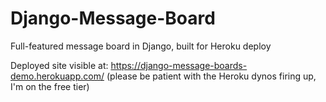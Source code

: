 # Django-Message-Board
Full-featured message board in Django, built for Heroku deploy

Deployed site visible at:
https://django-message-boards-demo.herokuapp.com/
(please be patient with the Heroku dynos firing up, I'm on the free tier)
